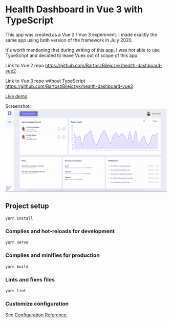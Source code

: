 # Health Dashboard in Vue 3 with TypeScript

This app was created as a Vue 2 / Vue 3 experiment. I made exactly the same app using both version of the framework in July 2020.

It's worth mentioning that during writing of this app, I was not able to use TypeScript and decided to leave Vuex out of scope of this app.

Link to Vue 2 repo https://github.com/BartoszBilejczyk/health-dashboard-vue2

Link to Vue 3 repo without TypeScript https://github.com/BartoszBilejczyk/health-dashboard-vue3

<a href="https://health-dashboard-vue3-ts.netlify.app/" target="_blank">Live demo</a> 

Screenshot:
<img src="https://github.com/BartoszBilejczyk/health-dashboard-vue3-ts/blob/master/src/assets/images/demo.jpg?raw=true">


## Project setup
```
yarn install
```

### Compiles and hot-reloads for development
```
yarn serve
```

### Compiles and minifies for production
```
yarn build
```

### Lints and fixes files
```
yarn lint
```

### Customize configuration
See [Configuration Reference](https://cli.vuejs.org/config/).

